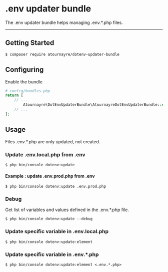 .env updater bundle
=================

The .env updater bundle helps managing .env.*.php files.

---

Getting Started
---------------
```
$ composer require atournayre/dotenv-updater-bundle
```

Configuring
----------------------
Enable the bundle
```php
# config/bundles.php
return [
    // ...
        Atournayre\DotEnvUpdaterBundle\AtournayreDotEnvUpdaterBundle::class => ['all' => true],
    // ...
];
```

Usage
----------

Files .env.*.php are only updated, not created.

### Update .env.local.php from .env
```
$ php bin/console dotenv:update
```

#### Example : update .env.prod.php from .env
```
$ php bin/console dotenv:update .env.prod.php
```

### Debug
Get list of variables and values defined in the .env.*.php file.
```
$ php bin/console dotenv:update --debug
```

### Update specific variable in .env.local.php
```
$ php bin/console dotenv:update:element
```

### Update specific variable in .env.*.php
```
$ php bin/console dotenv:update:element <.env.*.php>
```
